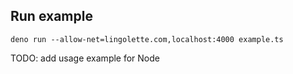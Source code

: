 Run example
---

```
deno run --allow-net=lingolette.com,localhost:4000 example.ts
```

TODO: add usage example for Node

